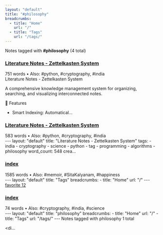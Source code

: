 ```yaml
---
layout: "default"
title: "#philosophy"
breadcrumbs:
  - title: "Home"
    url: "/"
  - title: "Tags"
    url: "/tags/"
---
```

Notes tagged with **#philosophy** (4 total)

<div class="note-grid">

<div class="note-card">
    <h3><a href="readme/">Literature Notes - Zettelkasten System</a></h3>
    <div class="note-meta">
        751 words
        • Also: #python, #cryptography, #india
    </div>
    <div class="note-excerpt">Literature Notes - Zettelkasten System

A comprehensive knowledge management system for organizing, searching, and visualizing interconnected notes.

 🧠 Features

- Smart Indexing: Automatical...</div>
</div>

<div class="note-card">
    <h3><a href="docs/readme/index/">Literature Notes - Zettelkasten System</a></h3>
    <div class="note-meta">
        583 words
        • Also: #python, #cryptography, #india
    </div>
    <div class="note-excerpt">---
layout: "default"
title: "Literature Notes - Zettelkasten System"
tags:
  - india
  - cryptography
  - science
  - python
  - tag
  - programming
  - algorithms
  - philosophy
word_count: 548
crea...</div>
</div>

<div class="note-card">
    <h3><a href="docs/tags/index/">index</a></h3>
    <div class="note-meta">
        1585 words
        • Also: #memoir, #SitaKalyanam, #happiness
    </div>
    <div class="note-excerpt">---
layout: "default"
title: "Tags"
breadcrumbs:
  - title: "Home"
    url: "/"
---
<div class="tag-cloud">
<a href="favorite/" class="tag" style="--tag-weight: 1.0">favorite 12</a>
<a href="progra...</div>
</div>

<div class="note-card">
    <h3><a href="docs/tags/philosophy/index/">index</a></h3>
    <div class="note-meta">
        74 words
        • Also: #cryptography, #india, #science
    </div>
    <div class="note-excerpt">---
layout: "default"
title: "philosophy"
breadcrumbs:
  - title: "Home"
    url: "/"
  - title: "Tags"
    url: "/tags/"
---
Notes tagged with philosophy 1 total

<div class="note-grid">

<di...</div>
</div>
</div>